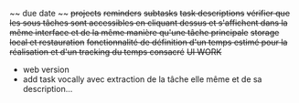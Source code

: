 ~~ due date ~~
~~projects~~
~~reminders~~
~~subtasks~~
~~task descriptions~~
~~vérifier que les sous tâches sont accessibles en cliquant dessus et s'affichent dans la même interface et de la même manière qu'une tâche principale~~
~~storage local et restauration~~
~~fonctionnalité de définition d'un temps estimé pour la réalisation et d'un tracking du temps consacré~~
~~UI WORK~~

- web version
- add task vocally avec extraction de la tâche elle même et de sa description... 